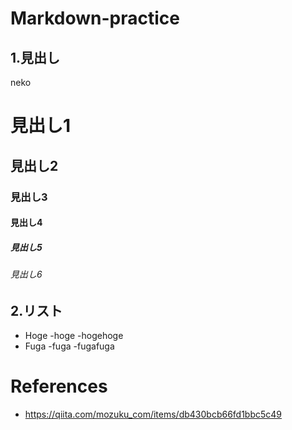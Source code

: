 # Markdown-practice
## 1.見出し
neko
# 見出し1
## 見出し2
### 見出し3
#### 見出し4
##### 見出し5
###### 見出し6

## 2.リスト
- Hoge
    -hoge
    -hogehoge
- Fuga
    -fuga
    -fugafuga
    

# References
* https://qiita.com/mozuku_com/items/db430bcb66fd1bbc5c49